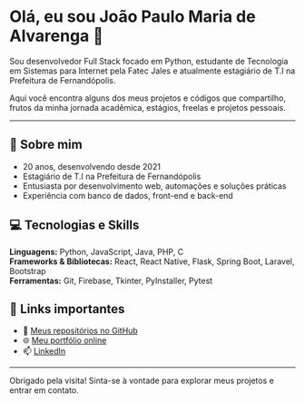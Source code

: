 # Olá, eu sou João Paulo Maria de Alvarenga 👋

Sou desenvolvedor Full Stack focado em Python, estudante de Tecnologia em Sistemas para Internet pela Fatec Jales e atualmente estagiário de T.I na Prefeitura de Fernandópolis.

Aqui você encontra alguns dos meus projetos e códigos que compartilho, frutos da minha jornada acadêmica, estágios, freelas e projetos pessoais.

---

## 🚀 Sobre mim

- 20 anos, desenvolvendo desde 2021  
- Estagiário de T.I na Prefeitura de Fernandópolis  
- Entusiasta por desenvolvimento web, automações e soluções práticas  
- Experiência com banco de dados, front-end e back-end

## 💻 Tecnologias e Skills

**Linguagens:** Python, JavaScript, Java, PHP, C  
**Frameworks & Bibliotecas:** React, React Native, Flask, Spring Boot, Laravel, Bootstrap  
**Ferramentas:** Git, Firebase, Tkinter, PyInstaller, Pytest

## 🔗 Links importantes

- 📂 [Meus repositórios no GitHub](https://github.com/Joao-paulo19?tab=repositories)  
- 🌐 [Meu portfólio online](https://joao-paulo19.github.io/portfolio/)  
- 📫 [LinkedIn](https://www.linkedin.com/in/joao-paul0/)  

---

Obrigado pela visita! Sinta-se à vontade para explorar meus projetos e entrar em contato.
